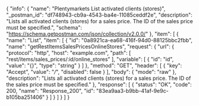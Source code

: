 {
  "info": {
    "name": "Plentymarkets List activated clients (stores)",
    "_postman_id": "df748943-cb9a-4543-ba4e-11085ceddf2e",
    "description": "Lists all activated clients (stores) for a sales price. The ID of the sales price must be specified.",
    "schema": "https://schema.getpostman.com/json/collection/v2.0.0/"
  },
  "item": [
    {
      "name": "List",
      "item": [
        {
          "id": "0a8921ca-ea68-416f-94d0-88125bbc2fbb",
          "name": "getRestItemsSalesPricesOnlineStores",
          "request": {
            "url": {
              "protocol": "http",
              "host": "example.com",
              "path": [
                "rest/items/sales_prices/:id/online_stores"
              ],
              "variable": [
                {
                  "id": "id",
                  "value": "{}",
                  "type": "string"
                }
              ]
            },
            "method": "GET",
            "header": [
              {
                "key": "Accept",
                "value": "*/*",
                "disabled": false
              }
            ],
            "body": {
              "mode": "raw"
            },
            "description": "Lists all activated clients (stores) for a sales price. The ID of the sales price must be specified."
          },
          "response": [
            {
              "status": "OK",
              "code": 200,
              "name": "Response_200",
              "id": "83ea9aa3-b9bb-41af-9e9c-b105ba251406"
            }
          ]
        }
      ]
    }
  ]
}